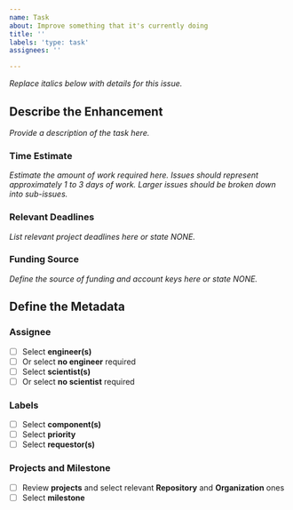 ```yaml
---
name: Task
about: Improve something that it's currently doing
title: ''
labels: 'type: task'
assignees: ''

---
```


*Replace italics below with details for this issue.*

## Describe the Enhancement ##
*Provide a description of the task here.*

### Time Estimate ###
*Estimate the amount of work required here.*
*Issues should represent approximately 1 to 3 days of work.*
*Larger issues should be broken down into sub-issues.*

### Relevant Deadlines ###
*List relevant project deadlines here or state NONE.*

### Funding Source ###
*Define the source of funding and account keys here or state NONE.*

## Define the Metadata ##

### Assignee ###
- [ ] Select **engineer(s)**
- [ ] Or select **no engineer** required
- [ ] Select **scientist(s)**
- [ ] Or select **no scientist** required

### Labels ###
- [ ] Select **component(s)**
- [ ] Select **priority**
- [ ] Select **requestor(s)**

### Projects and Milestone ###
- [ ] Review **projects** and select relevant **Repository** and **Organization** ones
- [ ] Select **milestone**
